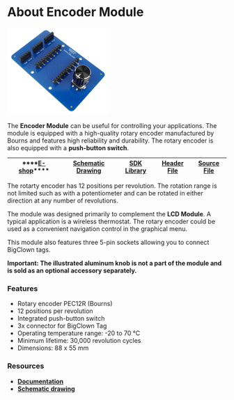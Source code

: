 # About Encoder Module

![](../.gitbook/assets/_basics_module-overview_encoder-module.png)

The **Encoder Module** can be useful for controlling your applications. The module is equipped with a high-quality rotary encoder manufactured by Bourns and features high reliability and durability. The rotary encoder is also equipped with a **push-button switch**.

| \*\*\*\*[**E-shop**](https://shop.bigclown.com/encoder-module)\*\*\*\* | [**Schematic Drawing**](https://github.com/bigclownlabs/bc-hardware/tree/master/out/bc-module-encoder) | [**SDK Library**](https://sdk.bigclown.com/group__bc__module__encoder) | [**Header File**](https://github.com/bigclownlabs/bcf-sdk/blob/master/bcl/inc/bc_module_encoder.h) | [**Source File**](https://github.com/bigclownlabs/bcf-sdk/blob/master/bcl/src/bc_module_encoder.c) |
| :---: | :---: | :---: | :---: | :---: |


The rotarty encoder has 12 positions per revolution. The rotation range is not limited such as with a potentiometer and can be rotated in either direction at any number of revolutions.

The module was designed primarily to complement the **LCD Module**. A typical application is a wireless thermostat. The rotary encoder could be used as a convenient navigation control in the graphical menu.

This module also features three 5-pin sockets allowing you to connect BigClown tags.

**Important: The illustrated aluminum knob is not a part of the module and is sold as an optional accessory separately.**

### Features <a id="features"></a>

* Rotary encoder PEC12R \(Bourns\)
* 12 positions per revolution
* Integrated push-button switch
* 3x connector for BigClown Tag
* Operating temperature range: -20 to 70 °C
* Minimum lifetime: 30,000 revolution cycles
* Dimensions: 88 x 55 mm

### Resources <a id="resources"></a>

* [**Documentation**](about-encoder-module.md)
* [**Schematic drawing**](https://github.com/bigclownlabs/bc-hardware/tree/master/out/bc-module-encoder)

